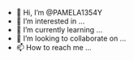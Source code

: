 - 👋 Hi, I’m @PAMELA1354Y
- 👀 I’m interested in ...
- 🌱 I’m currently learning ...
- 💞️ I’m looking to collaborate on ...
- 📫 How to reach me ...

<!---
PAMELA1354Y/PAMELA1354Y is a ✨ special ✨ repository because its `README.md` (this file) appears on your GitHub profile.
You can click the Preview link to take a look at your changes.
--->
